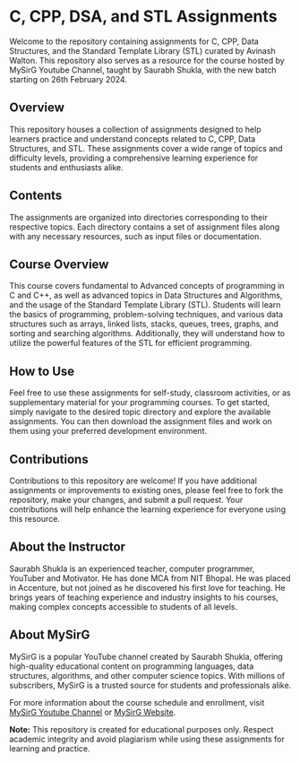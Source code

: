 # C, CPP, DSA, and STL Assignments

Welcome to the repository containing assignments for C, CPP, Data Structures, and the Standard Template Library (STL) curated by Avinash Walton. This repository also serves as a resource for the course hosted by MySirG Youtube Channel, taught by Saurabh Shukla, with the new batch starting on 26th February 2024.

## Overview

This repository houses a collection of assignments designed to help learners practice and understand concepts related to C, CPP, Data Structures, and STL. These assignments cover a wide range of topics and difficulty levels, providing a comprehensive learning experience for students and enthusiasts alike.

## Contents

The assignments are organized into directories corresponding to their respective topics. Each directory contains a set of assignment files along with any necessary resources, such as input files or documentation.

## Course Overview

This course covers fundamental to Advanced concepts of programming in C and C++, as well as advanced topics in Data Structures and Algorithms, and the usage of the Standard Template Library (STL). Students will learn the basics of programming, problem-solving techniques, and various data structures such as arrays, linked lists, stacks, queues, trees, graphs, and sorting and searching algorithms. Additionally, they will understand how to utilize the powerful features of the STL for efficient programming.

## How to Use

Feel free to use these assignments for self-study, classroom activities, or as supplementary material for your programming courses. To get started, simply navigate to the desired topic directory and explore the available assignments. You can then download the assignment files and work on them using your preferred development environment.

## Contributions

Contributions to this repository are welcome! If you have additional assignments or improvements to existing ones, please feel free to fork the repository, make your changes, and submit a pull request. Your contributions will help enhance the learning experience for everyone using this resource.

## About the Instructor

Saurabh Shukla is an experienced teacher, computer programmer, YouTuber and Motivator. He has done MCA from NIT Bhopal. He was placed in Accenture, but not joined as he discovered his first love for teaching. He brings years of teaching experience and industry insights to his courses, making complex concepts accessible to students of all levels.

## About MySirG

MySirG is a popular YouTube channel created by Saurabh Shukla, offering high-quality educational content on programming languages, data structures, algorithms, and other computer science topics. With millions of subscribers, MySirG is a trusted source for students and professionals alike.

For more information about the course schedule and enrollment, visit [MySirG Youtube Channel](https://www.youtube.com/MySirG) or [MySirG Website](https://premium.mysirg.com).

**Note:** This repository is created for educational purposes only. Respect academic integrity and avoid plagiarism while using these assignments for learning and practice.
